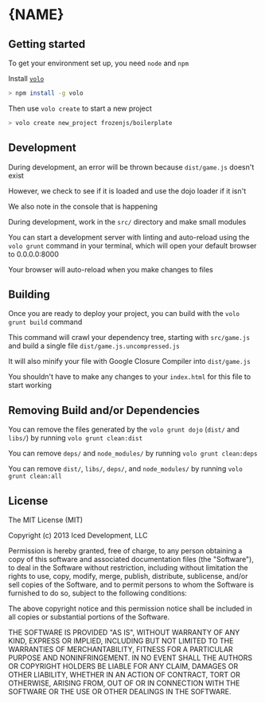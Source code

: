 # {NAME}

## Getting started

To get your environment set up, you need `node` and `npm`

Install [`volo`](http://volojs.org/)

```bash
> npm install -g volo
```

Then use `volo create` to start a new project

```bash
> volo create new_project frozenjs/boilerplate
```

## Development

During development, an error will be thrown because `dist/game.js` doesn't exist

However, we check to see if it is loaded and use the dojo loader if it isn't

We also note in the console that is happening

During development, work in the `src/` directory and make small modules

You can start a development server with linting and auto-reload using the `volo grunt` command in your terminal, which will open your default browser to 0.0.0.0:8000

Your browser will auto-reload when you make changes to files

## Building

Once you are ready to deploy your project, you can build with the `volo grunt build` command

This command will crawl your dependency tree, starting with `src/game.js` and build a single file `dist/game.js.uncompressed.js`

It will also minify your file with Google Closure Compiler into `dist/game.js`

You shouldn't have to make any changes to your `index.html` for this file to start working

## Removing Build and/or Dependencies

You can remove the files generated by the `volo grunt dojo` (`dist/` and `libs/`) by running `volo grunt clean:dist`

You can remove `deps/` and `node_modules/` by running `volo grunt clean:deps`

You can remove `dist/`, `libs/`, `deps/`, and `node_modules/` by running `volo grunt clean:all`

## License

The MIT License (MIT)

Copyright (c) 2013 Iced Development, LLC

Permission is hereby granted, free of charge, to any person obtaining a copy of this software and associated documentation files (the "Software"), to deal in the Software without restriction, including without limitation the rights to use, copy, modify, merge, publish, distribute, sublicense, and/or sell copies of the Software, and to permit persons to whom the Software is furnished to do so, subject to the following conditions:

The above copyright notice and this permission notice shall be included in all copies or substantial portions of the Software.

THE SOFTWARE IS PROVIDED "AS IS", WITHOUT WARRANTY OF ANY KIND, EXPRESS OR IMPLIED, INCLUDING BUT NOT LIMITED TO THE WARRANTIES OF MERCHANTABILITY, FITNESS FOR A PARTICULAR PURPOSE AND NONINFRINGEMENT. IN NO EVENT SHALL THE AUTHORS OR COPYRIGHT HOLDERS BE LIABLE FOR ANY CLAIM, DAMAGES OR OTHER LIABILITY, WHETHER IN AN ACTION OF CONTRACT, TORT OR OTHERWISE, ARISING FROM, OUT OF OR IN CONNECTION WITH THE SOFTWARE OR THE USE OR OTHER DEALINGS IN THE SOFTWARE.